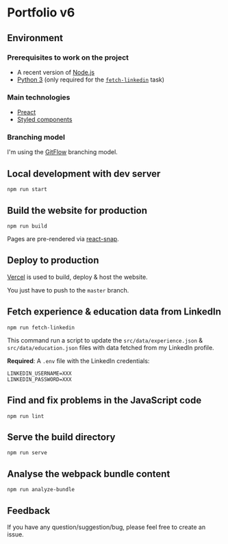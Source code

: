 # Portfolio v6

## Environment

### Prerequisites to work on the project

-   A recent version of [Node.js](https://nodejs.org/)
-   [Python 3](https://www.python.org) (only required for the [`fetch-linkedin`](#fetch-linkedin) task)

### Main technologies

-   [Preact](https://preactjs.com)
-   [Styled components](https://styled-components.com)

### Branching model

I'm using the [GitFlow](https://nvie.com/posts/a-successful-git-branching-model/) branching model.

## Local development with dev server

`npm run start`

## Build the website for production

`npm run build`

Pages are pre-rendered via [react-snap](https://github.com/stereobooster/react-snap).

## Deploy to production

[Vercel](https://vercel.com) is used to build, deploy & host the website.

You just have to push to the `master` branch.

## <a name="fetch-linkedin"></a>Fetch experience & education data from LinkedIn

`npm run fetch-linkedin`

This command run a script to update the `src/data/experience.json` & `src/data/education.json` files with data fetched from my LinkedIn profile.

**Required**: A `.env` file with the LinkedIn credentials:

```
LINKEDIN_USERNAME=XXX
LINKEDIN_PASSWORD=XXX
```

## Find and fix problems in the JavaScript code

`npm run lint`

## Serve the build directory

`npm run serve`

## Analyse the webpack bundle content

`npm run analyze-bundle`

## Feedback

If you have any question/suggestion/bug, please feel free to create an issue.
